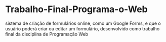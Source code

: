# Trabalho-Final-Programa-o-Web
sistema de criação de formulários online, como um Google Forms, e que o usuário poderá criar ou editar um formulário, desenvolvido como trabalho final da disciplina de Programação Web
